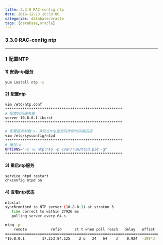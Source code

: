 ```yaml
---
title: 3.3.0 RAC-config ntp
date: 2016-12-23 16:50:00
categories: database/oracle
tags: [database,oracle]
---
```

### 3.3.0 RAC-config ntp

---

### 1 配置NTP
#### 1) 安装ntp服务
``` bash
yum install ntp -y
```
#### 2) 配置ntp
``` bash
vim /etc/ntp.conf
******************************************************
# 配置时间服务器
server 10.8.0.1 iburst
******************************************************

# 配置服务参数-x，来防止ntp服务同步的时间被回退
vim /etc/sysconfig/ntpd
******************************************************
# 增加-x
OPTIONS="-x -u ntp:ntp -p /var/run/ntpd.pid -g"
******************************************************
```
#### 3) 重启ntp服务
``` bash
service ntpd restart
chkconfig ntpd on
```
#### 4) 查看ntp状态
``` bash
ntpstat
synchronised to NTP server (10.8.0.1) at stratum 3
   time correct to within 27926 ms
   polling server every 64 s

ntpq -p
    remote           refid      st t when poll reach   delay   offset  jitter
==============================================================================
*10.8.0.1        17.253.84.125    2 u   34   64    3    0.924  -19943.  10.250
```
